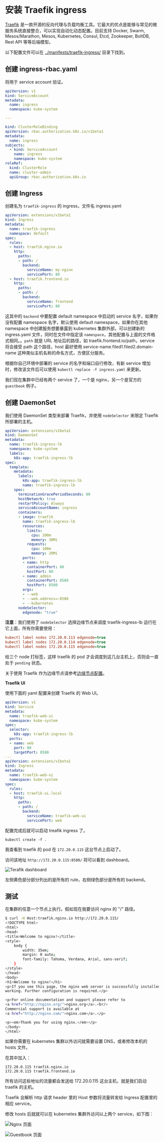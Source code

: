 # 安装 Traefik ingress

[Traefik](https://traefik.io/) 是一款开源的反向代理与负载均衡工具。它最大的优点是能够与常见的微服务系统直接整合，可以实现自动化动态配置。目前支持 Docker, Swarm, Mesos/Marathon, Mesos, Kubernetes, Consul, Etcd, Zookeeper, BoltDB, Rest API 等等后端模型。

以下配置文件可以在 [../manifests/traefik-ingress/](https://github.com/rootsongjc/kubernetes-handbook/blob/master/manifests/traefik-ingress/) 目录下找到。

## 创建 ingress-rbac.yaml

将用于 service account 验证。

```yaml
apiVersion: v1
kind: ServiceAccount
metadata:
  name: ingress
  namespace: kube-system

---

kind: ClusterRoleBinding
apiVersion: rbac.authorization.k8s.io/v1beta1
metadata:
  name: ingress
subjects:
  - kind: ServiceAccount
    name: ingress
    namespace: kube-system
roleRef:
  kind: ClusterRole
  name: cluster-admin
  apiGroup: rbac.authorization.k8s.io
```

## 创建 Ingress

创建名为 `traefik-ingress` 的 ingress，文件名 ingress.yaml

```yaml
apiVersion: extensions/v1beta1
kind: Ingress
metadata:
  name: traefik-ingress
  namespace: default
spec:
  rules:
  - host: traefik.nginx.io
    http:
      paths:
      - path: /
        backend:
          serviceName: my-nginx
          servicePort: 80
  - host: traefik.frontend.io
    http:
      paths:
      - path: /
        backend:
          serviceName: frontend
          servicePort: 80
```

这其中的 `backend` 中要配置 default namespace 中启动的 service 名字，如果你没有配置 namespace 名字，默认使用 default namespace，如果你在其他 namespace 中创建服务想要暴露到 kubernetes 集群外部，可以创建新的 ingress.yaml 文件，同时在文件中指定该 `namespace`，其他配置与上面的文件格式相同。。`path` 就是 URL 地址后的路径，如 traefik.frontend.io/path，service 将会接受 path 这个路径，host 最好使用 service-name.filed1.filed2.domain-name 这种类似主机名称的命名方式，方便区分服务。

根据你自己环境中部署的 service 的名字和端口自行修改，有新 service 增加时，修改该文件后可以使用 `kubectl replace -f ingress.yaml` 来更新。

我们现在集群中已经有两个 service 了，一个是 nginx，另一个是官方的 `guestbook` 例子。

## 创建 DaemonSet

我们使用 DaemonSet 类型来部署 Traefik，并使用 `nodeSelector` 来限定 Traefik 所部署的主机。

```yaml
apiVersion: extensions/v1beta1
kind: DaemonSet
metadata:
  name: traefik-ingress-lb
  namespace: kube-system
  labels:
    k8s-app: traefik-ingress-lb
spec:
  template:
    metadata:
      labels:
        k8s-app: traefik-ingress-lb
        name: traefik-ingress-lb
    spec:
      terminationGracePeriodSeconds: 60
      hostNetwork: true
      restartPolicy: Always
      serviceAccountName: ingress
      containers:
      - image: traefik
        name: traefik-ingress-lb
        resources:
          limits:
            cpu: 200m
            memory: 30Mi
          requests:
            cpu: 100m
            memory: 20Mi
        ports:
        - name: http
          containerPort: 80
          hostPort: 80
        - name: admin
          containerPort: 8580
          hostPort: 8580
        args:
        - --web
        - --web.address=:8580
        - --kubernetes
      nodeSelector:
        edgenode: "true"
```

**注意**：我们使用了 `nodeSelector` 选择边缘节点来调度 traefik-ingress-lb 运行在它上面，所有你需要使用：

```ini
kubectl label nodes 172.20.0.113 edgenode=true
kubectl label nodes 172.20.0.114 edgenode=true
kubectl label nodes 172.20.0.115 edgenode=true
```

给三个 node 打标签，这样 traefik 的 pod 才会调度到这几台主机上，否则会一直处于 `pending` 状态。

关于使用 Traefik 作为边缘节点请参考[边缘节点配置](../practice/edge-node-configuration.md)。

**Traefik UI**

使用下面的 yaml 配置来创建 Traefik 的 Web UI。

```yaml
apiVersion: v1
kind: Service
metadata:
  name: traefik-web-ui
  namespace: kube-system
spec:
  selector:
    k8s-app: traefik-ingress-lb
  ports:
  - name: web
    port: 80
    targetPort: 8580
---
apiVersion: extensions/v1beta1
kind: Ingress
metadata:
  name: traefik-web-ui
  namespace: kube-system
spec:
  rules:
  - host: traefik-ui.local
    http:
      paths:
      - path: /
        backend:
          serviceName: traefik-web-ui
          servicePort: web
```

配置完成后就可以启动 treafik ingress 了。

```
kubectl create -f .
```

我查看到 traefik 的 pod 在 `172.20.0.115` 这台节点上启动了。

访问该地址 `http://172.20.0.115:8580/` 将可以看到 dashboard。

![Terafik dashboard](../images/traefik-dashboard.jpg)

左侧黄色部分部分列出的是所有的 rule，右侧绿色部分是所有的 backend。

## 测试

在集群的任意一个节点上执行。假如现在我要访问 nginx 的 "/" 路径。

```bash
$ curl -H Host:traefik.nginx.io http://172.20.0.115/
<!DOCTYPE html>
<html>
<head>
<title>Welcome to nginx!</title>
<style>
    body {
        width: 35em;
        margin: 0 auto;
        font-family: Tahoma, Verdana, Arial, sans-serif;
    }
</style>
</head>
<body>
<h1>Welcome to nginx!</h1>
<p>If you see this page, the nginx web server is successfully installed and
working. Further configuration is required.</p>

<p>For online documentation and support please refer to
<a href="http://nginx.org/">nginx.org</a>.<br/>
Commercial support is available at
<a href="http://nginx.com/">nginx.com</a>.</p>

<p><em>Thank you for using nginx.</em></p>
</body>
</html>
```

如果你需要在 kubernetes 集群以外访问就需要设置 DNS，或者修改本机的 hosts 文件。

在其中加入：

```
172.20.0.115 traefik.nginx.io
172.20.0.115 traefik.frontend.io
```

所有访问这些地址的流量都会发送给 172.20.0.115 这台主机，就是我们启动 traefik 的主机。

Traefik 会解析 http 请求 header 里的 Host 参数将流量转发给 Ingress 配置里的相应 service。

修改 hosts 后就就可以在 kubernetes 集群外访问以上两个 service，如下图：

![Nginx 页面](../images/traefik-nginx.jpg)



![Guestbook 页面](../images/traefik-guestbook.jpg)
